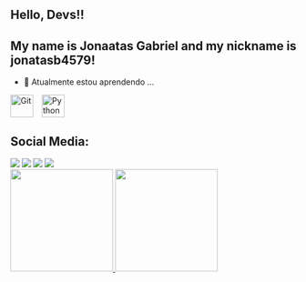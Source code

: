 ## Hello, Devs!!
## My name is Jonaatas Gabriel and my nickname is jonatasb4579!

- 🌱 Atualmente estou aprendendo ...
<div style="display: flex; gap: 15px; align-items: center;">
  <img src="https://cdn.jsdelivr.net/gh/devicons/devicon/icons/git/git-original.svg" width="40" height="40" alt="Git"/>
  <img src="https://cdn.jsdelivr.net/gh/devicons/devicon/icons/python/python-original.svg" width="40" height="40" alt="Python"/>
</div>

## Social Media:
<div>
<a href=http://www.youtube.com/@JonatasGabriel-om8pb target="_blank"><img loading="lazy" src="https://img.shields.io/badge/YouTube-FF0000?style=for-the-badge&logo=youtube&logoColor=white" target="_blank"></a>
<a href=https://www.instagram.com/jonatasb_pr/social%20media target="_blank"><img loading="lazy" src="https://img.shields.io/badge/-Instagram-%23E4405F?style=for-the-badge&logo=instagram&logoColor=white" target="_blank"></a>
<a href = "mailto:contato@seu-usuário-aqui"><img loading="lazy" src="https://img.shields.io/badge/Gmail-D14836?style=for-the-badge&logo=gmail&logoColor=white" target="_blank"></a>
<a href=https://www.linkedin.com/in/jonatas-gabriel-10a3a7318/ target="_blank"><img loading="lazy" src="https://img.shields.io/badge/-LinkedIn-%230077B5?style=for-the-badge&logo=linkedin&logoColor=white" target="_blank"></a>   
</div>

<div>
<a href=https://github.com/jonatasb4579>
<img loading="lazy" height="180em" src="https://github-readme-stats.vercel.app/api/top-langs/?username=jonatasb4579&layout=compact&langs_count=7&theme=dracula"/>
<img loading="lazy" height="180em" src="https://github-readme-stats.vercel.app/api?username=jonatasb4579&show_icons=true&theme=dracula&include_all_commits=true&count_private=true"/>
</div>





